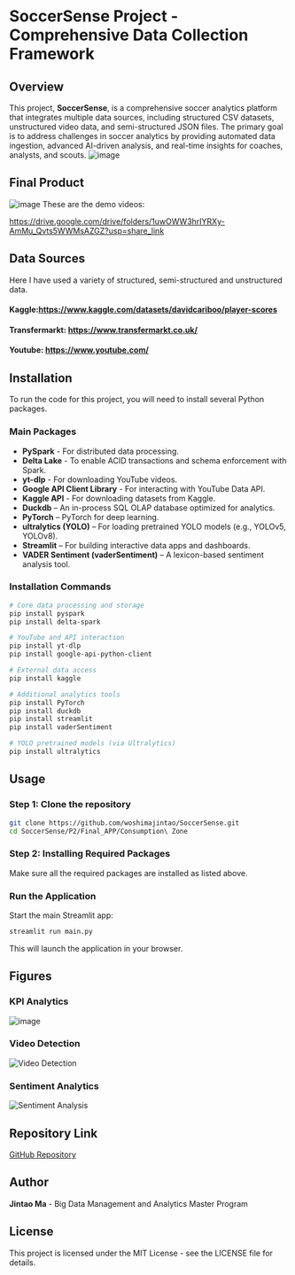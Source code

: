 # SoccerSense Project - Comprehensive Data Collection Framework

## Overview
This project, **SoccerSense**, is a comprehensive soccer analytics platform that integrates multiple data sources, including structured CSV datasets, unstructured video data, and semi-structured JSON files. The primary goal is to address challenges in soccer analytics by providing automated data ingestion, advanced AI-driven analysis, and real-time insights for coaches, analysts, and scouts.
![image](https://github.com/user-attachments/assets/79cb1f26-a7e2-43d2-8541-e0f3353a19fc)

## Final Product
![image](https://github.com/user-attachments/assets/7c90ae25-d9ca-4cca-a060-9d7b304aef50)
These are the demo videos: 

https://drive.google.com/drive/folders/1uwOWW3hrIYRXy-AmMu_Qvts5WWMsAZGZ?usp=share_link


## Data Sources
Here I have used a variety of structured, semi-structured and unstructured data.
#### Kaggle:https://www.kaggle.com/datasets/davidcariboo/player-scores
#### Transfermarkt: https://www.transfermarkt.co.uk/
#### Youtube: https://www.youtube.com/


## Installation
To run the code for this project, you will need to install several Python packages.

### Main Packages
- **PySpark** - For distributed data processing.
- **Delta Lake** - To enable ACID transactions and schema enforcement with Spark.
- **yt-dlp** - For downloading YouTube videos.
- **Google API Client Library** - For interacting with YouTube Data API.
- **Kaggle API** - For downloading datasets from Kaggle.
- **Duckdb** – An in-process SQL OLAP database optimized for analytics.
- **PyTorch** – PyTorch for deep learning.
- **ultralytics (YOLO)** – For loading pretrained YOLO models (e.g., YOLOv5, YOLOv8).
- **Streamlit** – For building interactive data apps and dashboards.
- **VADER Sentiment (vaderSentiment)** – A lexicon-based sentiment analysis tool.

### Installation Commands
```bash
# Core data processing and storage
pip install pyspark
pip install delta-spark

# YouTube and API interaction
pip install yt-dlp
pip install google-api-python-client

# External data access
pip install kaggle

# Additional analytics tools
pip install PyTorch
pip install duckdb
pip install streamlit
pip install vaderSentiment

# YOLO pretrained models (via Ultralytics)
pip install ultralytics

```

## Usage
### Step 1: Clone the repository
```bash
git clone https://github.com/woshimajintao/SoccerSense.git
cd SoccerSense/P2/Final_APP/Consumption\ Zone
```

### Step 2: Installing Required Packages
Make sure all the required packages are installed as listed above.

### Run the Application
Start the main Streamlit app:

```bash
streamlit run main.py
```
This will launch the application in your browser.

## Figures
### KPI Analytics
![image](https://github.com/user-attachments/assets/2f0bc762-7200-4ce2-8b28-d9233e2202d5)

### Video Detection
![Video Detection](https://github.com/user-attachments/assets/95b47eb5-4ca3-4231-98b0-7bd60b55dc15)

### Sentiment Analytics
![Sentiment Analysis](https://github.com/user-attachments/assets/4b6998f9-146a-4c90-8bd1-5609040e3ebb)


## Repository Link
[GitHub Repository](https://github.com/woshimajintao/BDM-Project)

## Author
**Jintao Ma** - Big Data Management and Analytics Master Program

## License
This project is licensed under the MIT License - see the LICENSE file for details.

